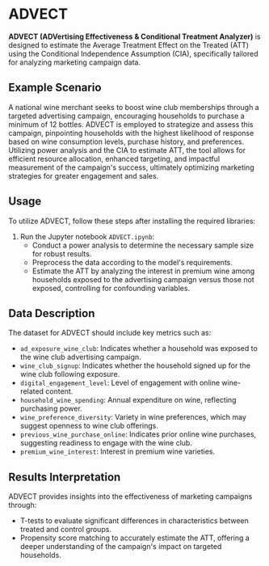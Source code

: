 # ADVECT
**ADVECT (ADVertising Effectiveness & Conditional Treatment Analyzer)** is designed to estimate the Average Treatment Effect on the Treated (ATT) using the Conditional Independence Assumption (CIA), specifically tailored for analyzing marketing campaign data.

## Example Scenario

A national wine merchant seeks to boost wine club memberships through a targeted advertising campaign, encouraging households to purchase a minimum of 12 bottles. ADVECT is employed to strategize and assess this campaign, pinpointing households with the highest likelihood of response based on wine consumption levels, purchase history, and preferences. Utilizing power analysis and the CIA to estimate ATT, the tool allows for efficient resource allocation, enhanced targeting, and impactful measurement of the campaign's success, ultimately optimizing marketing strategies for greater engagement and sales.

## Usage

To utilize ADVECT, follow these steps after installing the required libraries:

1. Run the Jupyter notebook `ADVECT.ipynb`:
    - Conduct a power analysis to determine the necessary sample size for robust results.
    - Preprocess the data according to the model's requirements.
    - Estimate the ATT by analyzing the interest in premium wine among households exposed to the advertising campaign versus those not exposed, controlling for confounding variables.

## Data Description

The dataset for ADVECT should include key metrics such as:

- `ad_exposure_wine_club`: Indicates whether a household was exposed to the wine club advertising campaign.
- `wine_club_signup`: Indicates whether the household signed up for the wine club following exposure.
- `digital_engagement_level`: Level of engagement with online wine-related content.
- `household_wine_spending`: Annual expenditure on wine, reflecting purchasing power.
- `wine_preference_diversity`: Variety in wine preferences, which may suggest openness to wine club offerings.
- `previous_wine_purchase_online`: Indicates prior online wine purchases, suggesting readiness to engage with the wine club.
- `premium_wine_interest`: Interest in premium wine varieties.

## Results Interpretation

ADVECT provides insights into the effectiveness of marketing campaigns through:

- T-tests to evaluate significant differences in characteristics between treated and control groups.
- Propensity score matching to accurately estimate the ATT, offering a deeper understanding of the campaign's impact on targeted households.
